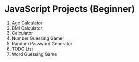 # JavaScript Projects (Beginner)

1. Age Calculator
2. BMI Calculator
3. Calculator
4. Number Guessing Game
5. Random Password Generator
6. TODO List
7. Word Guessing Game